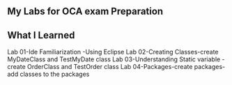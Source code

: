 My Labs for OCA exam Preparation
 ---------------------------------------
 What I Learned
 --------------
 Lab 01-Ide Familiarization -Using Eclipse
 Lab 02-Creating Classes-create MyDateClass and TestMyDate class
 Lab 03-Understanding Static variable -create OrderClass and TestOrder class
 Lab 04-Packages-create packages-add classes to the packages
 
 

